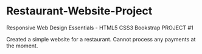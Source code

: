 # Restaurant-Website-Project

Responsive Web Design Essentials - HTML5 CSS3 Bookstrap
PROJECT #1

Created a simple website for a restaurant.
Cannot process any payments at the moment.


